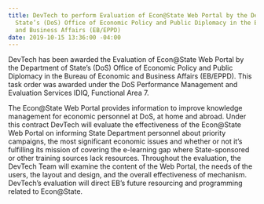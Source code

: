 ```yaml
---
title: DevTech to perform Evaluation of Econ@State Web Portal by the Department of
  State’s (DoS) Office of Economic Policy and Public Diplomacy in the Bureau of Economic
  and Business Affairs (EB/EPPD)
date: 2019-10-15 13:36:00 -04:00
---
```


DevTech has been awarded the Evaluation of Econ@State Web Portal by the Department of State’s (DoS) Office of Economic Policy and Public Diplomacy in the Bureau of Economic and Business Affairs (EB/EPPD). This task order was awarded under the DoS Performance Management and Evaluation Services IDIQ, Functional Area 7. 

The Econ@State Web Portal provides information to improve knowledge management for economic personnel at DoS, at home and abroad. Under this contract DevTech will evaluate the effectiveness of the Econ@State Web Portal on informing State Department personnel about priority campaigns, the most significant economic issues and whether or not it’s fulfilling its mission of covering the e-learning gap where State-sponsored or other training sources lack resources. Throughout the evaluation, the DevTech Team will examine the content of the Web Portal, the needs of the users, the layout and design, and the overall effectiveness of mechanism. DevTech’s evaluation will direct EB’s future resourcing and programming related to Econ@State.
